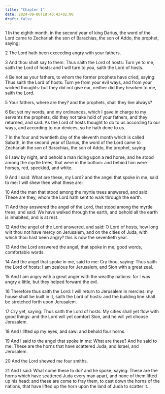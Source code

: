```yaml
---
title: "Chapter 1"
date: 2024-09-06T18:40:43+02:00
draft: false
---
```




1 In the eighth month, in the second year of king Darius, the word of the Lord came to Zechariah the son of Barachias, the son of Addo, the prophet, saying:

2 The Lord hath been exceeding angry with your fathers.

3 And thou shalt say to them: Thus saith the Lord of hosts: Turn ye to me, saith the Lord of hosts: and I will turn to you, saith the Lord of hosts.

4 Be not as your fathers, to whom the former prophets have cried, saying: Thus saith the Lord of hosts: Turn ye from your evil ways, and from your wicked thoughts: but they did not give ear, neither did they hearken to me, saith the Lord.

5 Your fathers, where are they? and the prophets, shall they live always?

6 But yet my words, and my ordinances, which I gave in charge to my servants the prophets, did they not take hold of your fathers, and they returned, and said: As the Lord of hosts thought to do to us according to our ways, and according to our devices, so he hath done to us.

7 In the four and twentieth day of the eleventh month which is called Sabath, in the second year of Darius, the word of the Lord came to Zechariah the son of Barachias, the son of Addo, the prophet, saying:

8 I saw by night, and behold a man riding upon a red horse, and he stood among the myrtle trees, that were in the bottom: and behind him were horses, red, speckled, and white.

9 And I said: What are these, my Lord? and the angel that spoke in me, said to me: I will shew thee what these are:

10 And the man that stood among the myrtle trees answered, and said: These are they, whom the Lord hath sent to walk through the earth.

11 And they answered the angel of the Lord, that stood among the myrtle trees, and said: We have walked through the earth, and behold all the earth is inhabited, and is at rest.

12 And the angel of the Lord answered, and said: O Lord of hosts, how long wilt thou not have mercy on Jerusalem, and on the cities of Juda, with which thou hast been angry? this is now the seventieth year.

13 And the Lord answered the angel, that spoke in me, good words, comfortable words.

14 And the angel that spoke in me, said to me: Cry thou, saying: Thus saith the Lord of hosts: I am zealous for Jerusalem, and Sion with a great zeal.

15 And I am angry with a great anger with the wealthy nations: for I was angry a little, but they helped forward the evil.

16 Therefore thus saith the Lord: I will return to Jerusalem in mercies: my house shall be built in it, saith the Lord of hosts: and the building line shall be stretched forth upon Jerusalem.

17 Cry yet, saying: Thus saith the Lord of hosts: My cities shall yet flow with good things: and the Lord will yet comfort Sion, and he will yet choose Jerusalem.

18 And I lifted up my eyes, and saw: and behold four horns.

19 And I said to the angel that spoke in me: What are these? And he said to me: These are the horns that have scattered Juda, and Israel, and Jerusalem.

20 And the Lord shewed me four smiths.

21 And I said: What come these to do? and he spoke, saying: These are the horns which have scattered Juda every man apart, and none of them lifted up his head: and these are come to fray them, to cast down the horns of the nations, that have lifted up the horn upon the land of Juda to scatter it.

